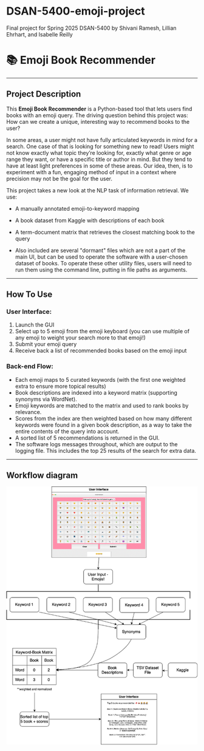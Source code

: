# DSAN-5400-emoji-project
Final project for Spring 2025 DSAN-5400 by Shivani Ramesh, Lillian Ehrhart, and Isabelle Reilly



# 📚 Emoji Book Recommender
---

## Project Description

This **Emoji Book Recommender** is a Python-based tool that lets users find books with an emoji query. The driving question behind this project was: How can we create a unique, interesting way to recommend books to the user? 

In some areas, a user might not have fully articulated keywords in mind for a search. One case of that is looking for something new to read! Users might not know exactly what topic they’re looking for, exactly what genre or age range they want, or have a specific title or author in mind. But they tend to have at least light preferences in some of these areas. Our idea, then, is to experiment with a fun, engaging method of input in a context where precision may not be the goal for the user.

This project takes a new look at the NLP task of information retrieval. We use:
- A manually annotated emoji-to-keyword mapping
- A book dataset from Kaggle with descriptions of each book
- A term-document matrix that retrieves the closest matching book to the query

- Also included are several "dormant" files which are not a part of the main UI, but can be used to operate the software with a user-chosen dataset of books. To operate these other utility files, users will need to run them using the command line, putting in file paths as arguments.
---

## How To Use

### User Interface:
1. Launch the GUI
2. Select up to 5 emoji from the emoji keyboard (you can use multiple of any emoji to weight your search more to that emoji!)
3. Submit your emoji query
4. Receive back a list of recommended books based on the emoji input

### Back-end Flow:
- Each emoji maps to 5 curated keywords (with the first one weighted extra to ensure more topical results)
- Book descriptions are indexed into a keyword matrix (supporting synonyms via WordNet).
- Emoji keywords are matched to the matrix and used to rank books by relevance.
- Scores from the index are then weighted based on how many different keywords were found in a given book description, as a way to take the entire contents of the query into account.
- A sorted list of 5 recommendations is returned in the GUI.
- The software logs messages throughout, which are output to the logging file. This includes the top 25 results of the search for extra data.

---

## Workflow diagram
![emojisbookdiagram.png](emojisbookdiagram.png)
